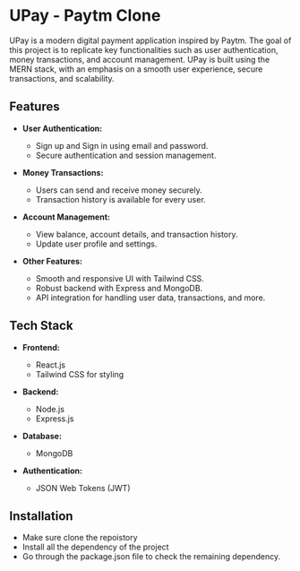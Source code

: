 # UPay - Paytm Clone

UPay is a modern digital payment application inspired by Paytm. The goal of this project is to replicate key functionalities such as user authentication, money transactions, and account management. UPay is built using the MERN stack, with an emphasis on a smooth user experience, secure transactions, and scalability.

## Features

- **User Authentication:**
  - Sign up and Sign in using email and password.
  - Secure authentication and session management.
  
- **Money Transactions:**
  - Users can send and receive money securely.
  - Transaction history is available for every user.
  
- **Account Management:**
  - View balance, account details, and transaction history.
  - Update user profile and settings.

- **Other Features:**
  - Smooth and responsive UI with Tailwind CSS.
  - Robust backend with Express and MongoDB.
  - API integration for handling user data, transactions, and more.
  
## Tech Stack

- **Frontend:**
  - React.js
  - Tailwind CSS for styling

- **Backend:**
  - Node.js
  - Express.js

- **Database:**
  - MongoDB

- **Authentication:**
  - JSON Web Tokens (JWT)

## Installation
 - Make sure clone the repoistory 
 - Install all the dependency of the project
 - Go through the package.json file to check the remaining dependency.
	

